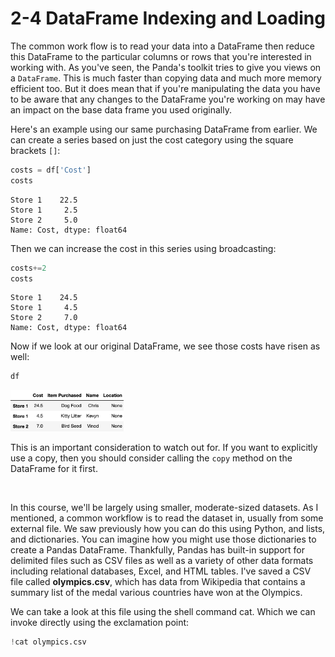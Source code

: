 # 2-4 DataFrame Indexing and Loading

The common work flow is to read your data into a DataFrame then reduce this DataFrame to the particular columns or rows that you're interested in working with. As you've seen, the Panda's toolkit tries to give you views on a `DataFrame`. This is much faster than copying data and much more memory efficient too. But it does mean that if you're manipulating the data you have to be aware that any changes to the DataFrame you're working on may have an impact on the base data frame you used originally.

Here's an example using our same purchasing DataFrame from earlier. We can create a series based on just the cost category using the square brackets `[]`:

```python
costs = df['Cost']
costs
```

```
Store 1    22.5
Store 1     2.5
Store 2     5.0
Name: Cost, dtype: float64
```

Then we can increase the cost in this series using broadcasting:

```python
costs+=2
costs
```

```
Store 1    24.5
Store 1     4.5
Store 2     7.0
Name: Cost, dtype: float64
```

Now if we look at our original DataFrame, we see those costs have risen as well:

```python
df
```

<img src='https://github.com/siyinghan/Notes/raw/master/Applied%20Data%20Science%20with%20Python%20(Coursera%20Specialization)/01%20Introduction%20to%20Data%20Science%20in%20Python/Image/017.png' alt='017' width='36%' />

This is an important consideration to watch out for. If you want to explicitly use a copy, then you should consider calling the `copy` method on the DataFrame for it first.

<br/>

In this course, we'll be largely using smaller, moderate-sized datasets. As I mentioned, a common workflow is to read the dataset in, usually from some external file. We saw previously how you can do this using Python, and lists, and dictionaries. You can imagine how you might use those dictionaries to create a Pandas DataFrame. Thankfully, Pandas has built-in support for delimited files such as CSV files as well as a variety of other data formats including relational databases, Excel, and HTML tables. I've saved a CSV file called **olympics.csv**, which has data from Wikipedia that contains a summary list of the medal various countries have won at the Olympics.

We can take a look at this file using the shell command cat. Which we can invoke directly using the exclamation point:

```python
!cat olympics.csv
```

